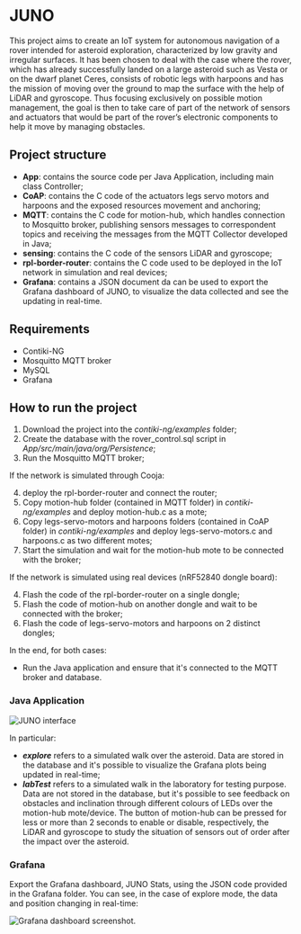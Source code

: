 # JUNO

This project aims to create an IoT system for autonomous navigation of a rover intended for asteroid exploration, characterized by low gravity and irregular surfaces. It has been chosen to deal with the case where the rover, which has already successfully landed on a large asteroid such as Vesta or on the dwarf planet Ceres, consists of robotic legs with harpoons and has the mission of moving over the ground to map the surface with the help of LiDAR and gyroscope. Thus focusing exclusively on possible motion management, the goal is then to take care of part of the network of sensors and actuators that would be part of the rover’s electronic components to help it move by managing obstacles.

## Project structure

 - **App**: contains the source code per Java Application, including main class Controller;
 - **CoAP**: contains the C code of the actuators legs servo motors and harpoons and the exposed resources movement and anchoring;
 - **MQTT**: contains the C code for motion-hub, which handles connection to Mosquitto broker, publishing sensors messages to correspondent topics and receiving the messages from the MQTT Collector developed in Java;
 - **sensing**: contains the C code of the sensors LiDAR and gyroscope;
 - **rpl-border-router**: contains the C code used to be deployed in the IoT network in simulation and real devices;
 - **Grafana**: contains a JSON document da can be used to export the Grafana dashboard of JUNO, to visualize the data collected and see the updating in real-time.

## Requirements

 - Contiki-NG
 - Mosquitto MQTT broker
 - MySQL
 - Grafana

## How to run the project

 1. Download the project into the *contiki-ng/examples* folder;
 2. Create the database with the rover_control.sql script in *App/src/main/java/org/Persistence*;
 3. Run the Mosquitto MQTT broker;
  
If the network is simulated through Cooja:

 4. deploy the rpl-border-router and connect the router;
 5. Copy motion-hub folder (contained in MQTT folder) in *contiki-ng/examples* and deploy motion-hub.c as a mote;
 6. Copy legs-servo-motors and harpoons folders (contained in CoAP folder) in *contiki-ng/examples* and deploy legs-servo-motors.c and harpoons.c as two different motes;
 7. Start the simulation and wait for the motion-hub mote to be connected with the broker;

If the network is simulated using real devices (nRF52840 dongle board):

 4. Flash the code of the rpl-border-router on a single dongle;
 5. Flash the code of motion-hub on another dongle and wait to be connected with the broker;
 6. Flash the code of legs-servo-motors and harpoons on 2 distinct dongles;

In the end, for both cases:

- Run the Java application and ensure that it's connected to the MQTT broker and database.


### Java Application
![JUNO interface](https://i.postimg.cc/QM5Z1V9s/interface.png)

In particular:

- ***explore*** refers to a simulated walk over the asteroid. Data are stored in the database and it's possible to visualize the Grafana plots being updated in real-time;
- ***labTest*** refers to a simulated walk in the laboratory for testing purpose. Data are not stored in the database, but it's possible to see feedback on obstacles and inclination through different colours of LEDs over the motion-hub mote/device. The button of motion-hub can be pressed for less or more than 2 seconds to enable or disable, respectively, the LiDAR and gyroscope to study the situation of sensors out of order after the impact over the asteroid.

### Grafana
Export the Grafana dashboard, JUNO Stats, using the JSON code provided in the Grafana folder. You can see, in the case of explore mode, the data and position changing in real-time:

![Grafana dashboard screenshot.](https://i.postimg.cc/jjyBC9mS/Screenshot-2025-02-12-182041.jpg)
